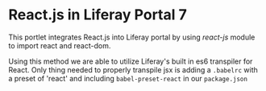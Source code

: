 # React.js in Liferay Portal 7

This portlet integrates React.js into Liferay portal by using *react-js* module to import react and react-dom.

Using this method we are able to utilize Liferay's built in es6 transpiler for React. Only thing needed to properly transpile jsx is adding a `.babelrc` with a preset of 'react' and including `babel-preset-react` in our `package.json`